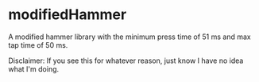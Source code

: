 # modifiedHammer
A modified hammer library with the minimum press time of 51 ms and max tap time of 50 ms.

Disclaimer: If you see this for whatever reason, just know I have no idea what I'm doing.
